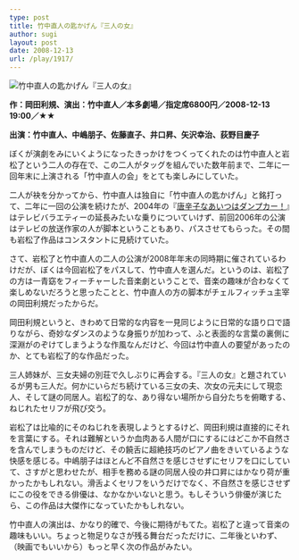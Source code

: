 ```yaml
---
type: post
title: 竹中直人の匙かげん『三人の女』
author: sugi
layout: post
date: 2008-12-13
url: /play/1917/
---
```

<img src="/images/play/20081213.jpg" alt="竹中直人の匙かげん『三人の女』" class="alignleft" />

**作：岡田利規、演出：竹中直人／本多劇場／指定席6800円／2008-12-13 19:00／★★**

**出演：竹中直人、中嶋朋子、佐藤直子、井口昇、矢沢幸治、荻野目慶子**

ぼくが演劇をみにいくようになったきっかけをつくってくれたのは竹中直人と岩松了という二人の存在で、この二人がタッグを組んでいた数年前まで、二年に一回年末に上演される「竹中直人の会」をとても楽しみにしていた。

二人が袂を分かってから、竹中直人は独自に「竹中直人の匙かげん」と銘打って、二年に一回の公演を続けたが、2004年の『[唐辛子なあいつはダンプカー！](/play/1061/)』はテレビバラエティーの延長みたいな乗りについていけず、前回2006年の公演はテレビの放送作家の人が脚本ということもあり、パスさせてもらった。その間も岩松了作品はコンスタントに見続けていた。

さて、岩松了と竹中直人の二人の公演が2008年年末の同時期に催されているわけだが、ぼくは今回岩松了をパスして、竹中直人を選んだ。というのは、岩松了の方は一青窈をフィーチャーした音楽劇ということで、音楽の趣味が合わなくて楽しめないだろうと思ったことと、竹中直人の方の脚本がチェルフィッチュ主宰の岡田利規だったからだ。

岡田利規というと、きわめて日常的な内容を一見同じように日常的な語り口で語りながら、奇妙なダンスのような身振りが加わって、ふと表面的な言葉の裏側に深淵がのぞけてしまうような作風なんだけど、今回は竹中直人の要望があったのか、とても岩松了的な作品だった。

三人姉妹が、三女夫婦の別荘で久しぶりに再会する。『三人の女』と題されているが男も三人だ。何かにいらだち続けている三女の夫、次女の元夫にして現恋人、そして謎の同居人。岩松了的な、あり得ない場所から自分たちを俯瞰する、ねじれたセリフが飛び交う。

岩松了は比喩的にそのねじれを表現しようとするけど、岡田利規は直接的にそれを言葉にする。それは難解というか血肉ある人間が口にするにはどこか不自然さを含んでしまうものだけど、その饒舌に超絶技巧のピアノ曲をきいているような快感を感じる。中嶋朋子はほとんど不自然さを感じさせずにセリフを口にしていて、さすがと思わせたが、相手を務める謎の同居人役の井口昇にはかなり荷が重かったかもしれない。滑舌よくセリフをいうだけでなく、不自然さを感じさせずにこの役をできる俳優は、なかなかいないと思う。もしそういう俳優が演じたら、この作品は大傑作になっていたかもしれない。

竹中直人の演出は、かなり的確で、今後に期待がもてた。岩松了と違って音楽の趣味もいい。ちょっと物足りなさが残る舞台だっただけに、二年後といわず、（映画でもいいから）もっと早く次の作品がみたい。

